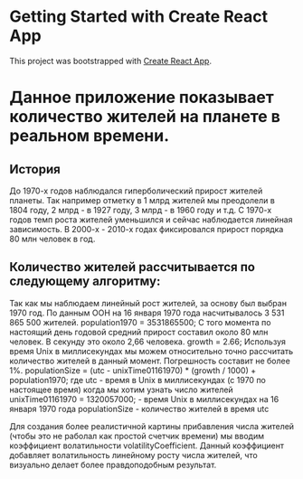 # Getting Started with Create React App

This project was bootstrapped with [Create React App](https://github.com/facebook/create-react-app).

# Данное приложение показывает количество жителей на планете в реальном времени.
## История
До 1970-х годов  наблюдался гиперболический прирост жителей планеты. Так например отметку в 1 млрд жителей мы преодолели в 1804 году, 2 млрд - в 1927 году, 3 млрд - в 1960 году и т.д.
С 1970-х годов темп роста жителей уменьшился и сейчас наблюдается линейная зависимость. В 2000-х - 2010-х годах фиксировался прирост порядка 80 млн человек в год.

## Количество жителей рассчитывается по следующему алгоритму:
Так как мы наблюдаем линейный рост жителей, за основу был выбран 1970 год. По данным ООН на 16 января 1970 года насчитывалось 3 531 865 500 жителей.
population1970 = 3531865500;
С того момента по настоящий день годовой средний прирост составил около 80 млн человек. В секунду это около 2,66 человека.
growth = 2.66;
Используя время Unix в миллисекундах мы можем относительно точно рассчитать количество жителей в данный момент. Погрешность составит не более 1%.
populationSize = (utc - unixTime01161970) * (growth / 1000) + population1970;
где 
utc - время в Unix в миллисекундах (с 1970 по настоящее время) когда мы хотим узнать число жителей
unixTime01161970 = 1320057000; - время Unix в миллисекундах на 16 января 1970 года
populationSize - количество жителей в время utc

Для создания более реалистичной картины прибавления числа жителей (чтобы это не раболал как простой счетчик времени) мы вводим коэффициент волатильности volatilityСoefficient. Данный коэффициент добавляет волатильность линейному росту числа жителей, что визуально делает более правдоподобным результат. 